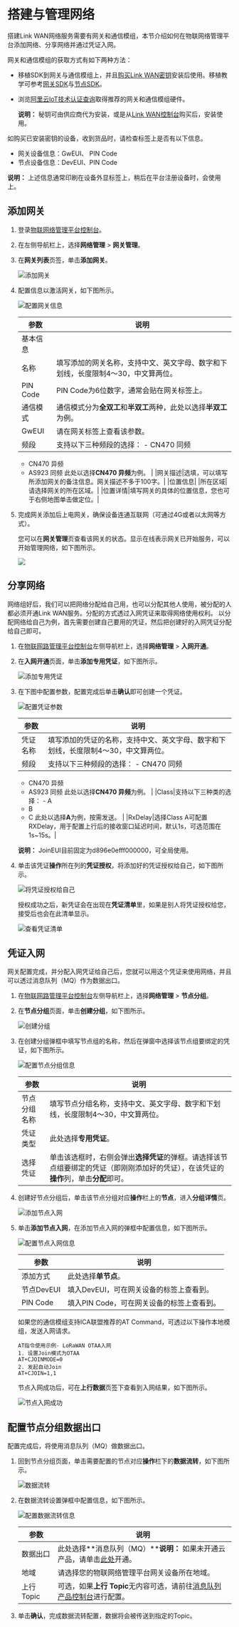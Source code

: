 # 搭建与管理网络

搭建Link WAN网络服务需要有网关和通信模组，本节介绍如何在物联网络管理平台添加网络、分享网络并通过凭证入网。

网关和通信模组的获取方式有如下两种方法：

-   移植SDK到网关与通信模组上，并且[购买Link WAN密钥](https://linkwan.console.aliyun.com/security-tuple-management)安装后使用。移植教学可参考[网关SDK](/cn.zh-CN/硬件伙伴指南/获取SDK/网关SDK.md)与[节点SDK](/cn.zh-CN/硬件伙伴指南/获取SDK/节点SDK.md)。

-   浏览[阿里云loT技术认证查询](https://iot.aliyun.com/products/certification)取得推荐的网关和通信模组硬件。

    **说明：** 秘钥可由供应商代为安装，或是从[Link WAN控制台](https://linkwan.console.aliyun.com/security-tuple-management)购买后，安装使用。


如购买已安装密钥的设备，收到货品时，请检查标签上是否有以下信息。

-   网关设备信息：GwEUI、 PIN Code
-   节点设备信息：DevEUI、PIN Code

**说明：** 上述信息通常印刷在设备外显标签上，稍后在平台注册设备时，会使用上。

## 添加网关

1.  登录[物联网络管理平台控制台](https://linkwan.console.aliyun.com/gateway-management)。

2.  在左侧导航栏上，选择**网络管理** \> **网关管理**。

3.  在**网关列表**页签，单击**添加网关**。

    ![添加网关](https://static-aliyun-doc.oss-accelerate.aliyuncs.com/assets/img/zh-CN/8488509951/p81990.png)

4.  配置信息以激活网关，如下图所示。

    ![配置网关信息](https://static-aliyun-doc.oss-accelerate.aliyuncs.com/assets/img/zh-CN/8488509951/p81996.png)

    |参数|说明|
    |--|--|
    |基本信息|
    |名称|填写添加的网关名称，支持中文、英文字母、数字和下划线，长度限制4～30，中文算两位。|
    |PIN Code|PIN Code为6位数字，通常会贴在网关标签上。|
    |通信模式|通信模式分为**全双工**和**半双工**两种，此处以选择**半双工**为例。|
    |GwEUI|请在网关标签上查看该参数。|
    |频段|支持以下三种频段的选择：     -   CN470 同频
    -   CN470 异频
    -   AS923 同频
此处以选择**CN470 异频**为例。 |
    |网关描述|选填，可以填写所添加网关的备注信息。网关描述不多于100字。|
    |位置信息|
    |所在区域|请选择网关的所在区域。|
    |位置详情|填写网关的具体的位置信息，您也可于右侧地图单击做定位。|

5.  完成网关添加后上电网关，确保设备连通互联网（可通过4G或者以太网等方式）。

    您可以在**网关管理**页查看该网关的状态。显示在线表示网关已开始服务，可以开始管理网络，如下图所示。

    ![](https://static-aliyun-doc.oss-accelerate.aliyuncs.com/assets/img/zh-CN/9351582851/p82189.png)


## 分享网络

网络组好后，我们可以把网络分配给自己用，也可以分配其他人使用，被分配的人都必须开通Link WAN服务。分配的方式透过入网凭证来取得网络使用权利。 以分配网络给自己为例，首先需要创建自己要用的凭证，然后把创建好的入网凭证分配给自己即可。

1.  在[物联网路管理平台控制台](https://linkwan.console.aliyun.com/gateway-management)左侧导航栏上，选择**网络管理** \> **入网开通**。

2.  在**入网开通**页面，单击**添加专用凭证**，如下图所示。

    ![添加专用凭证](https://static-aliyun-doc.oss-accelerate.aliyuncs.com/assets/img/zh-CN/9488509951/p82241.png)

3.  在下图中配置参数，配置完成后单击**确认**即可创建一个凭证。

    ![配置凭证参数](https://static-aliyun-doc.oss-accelerate.aliyuncs.com/assets/img/zh-CN/9488509951/p82254.png)

    |参数|说明|
    |--|--|
    |凭证名称|填写添加的凭证的名称，支持中文、英文字母、数字和下划线，长度限制4～30，中文算两位。|
    |频段|支持以下三种频段的选择：     -   CN470 同频
    -   CN470 异频
    -   AS923 同频
此处以选择**CN470 异频**为例。 |
    |Class|支持以下三种类的选择：     -   A
    -   B
    -   C
此处以选择**A**为例，按需发送。 |
    |RxDelay|选择Class A可配置 RXDelay，用于配置上行后的接收窗口延迟时间，默认1s，可选范围在1s~15s。|

    **说明：** JoinEUI目前固定为d896e0efff000000，可全局使用。

4.  单击该凭证**操作**所在列的**凭证授权**，将添加好的凭证授权给自己，如下图所示。

    ![将凭证授权给自己](https://static-aliyun-doc.oss-accelerate.aliyuncs.com/assets/img/zh-CN/9488509951/p82262.png)

    授权成功之后，新凭证会在出现在**凭证清单**里，如果是别人将凭证授权给您，接受后也会在此清单显示。

    ![查看凭证清单](https://static-aliyun-doc.oss-accelerate.aliyuncs.com/assets/img/zh-CN/9488509951/p82268.png)


## 凭证入网

网关配置完成，并分配入网凭证给自己后，您就可以用这个凭证来使用网络，并且可以透过消息队列（MQ）作为数据出口。

1.  在[物联网路管理平台控制台](https://linkwan.console.aliyun.com/gateway-management)左侧导航栏上，选择**网络管理** \> **节点分组**。

2.  在**节点分组**页面，单击**创建分组**，如下图所示。

    ![创建分组](https://static-aliyun-doc.oss-accelerate.aliyuncs.com/assets/img/zh-CN/0451582851/p82271.png)

3.  在创建分组弹框中填写节点组的名称，然后在弹窗中选择该节点组要绑定的凭证，如下图所示。

    ![配置节点分组信息](https://static-aliyun-doc.oss-accelerate.aliyuncs.com/assets/img/zh-CN/0451582851/p82276.png)

    |参数|说明|
    |--|--|
    |节点分组名称|填写节点分组名称，支持中文、英文字母、数字和下划线，长度限制4～30，中文算两位。|
    |凭证类型|此处选择**专用凭证**。|
    |选择凭证|单击该选框时，右侧会弹出**选择凭证**的弹框。请选择该节点组要绑定的凭证（即刚刚添加好的凭证），在该凭证的**操作**列，单击**分配**即可。|

4.  创建好节点分组后，单击该节点分组对应**操作**栏上的**节点**，进入**分组详情**页。

    ![添加节点入网](https://static-aliyun-doc.oss-accelerate.aliyuncs.com/assets/img/zh-CN/0451582851/p82287.png)

5.  单击**添加节点入网**，在添加节点入网的弹框中配置信息，如下图所示。

    ![配置节点入网信息](https://static-aliyun-doc.oss-accelerate.aliyuncs.com/assets/img/zh-CN/1451582851/p82289.png)

    |参数|说明|
    |--|--|
    |添加方式|此处选择**单节点**。|
    |节点DevEUI|填入DevEUI，可在网关设备的标签上查看到。|
    |PIN Code|填入PIN Code，可在网关设备的标签上查看到。|

    如果您的通信模组支持ICA联盟推荐的AT Command，可透过以下操作本地模组，发送入网请求。

    ```
    AT指令使用示例- LoRaWAN OTAA入网
    1. 设置Join模式为OTAA
    AT+CJOINMODE=0
    2. 发起自动Join
    AT+CJOIN=1,1
    ```

    节点入网成功后，可在**上行数据**页签下查看到入网结果，如下图所示。

    ![节点入网成功](https://static-aliyun-doc.oss-accelerate.aliyuncs.com/assets/img/zh-CN/1451582851/p82300.png)


## 配置节点分组数据出口

配置完成后，将使用消息队列（MQ）做数据出口。

1.  回到节点分组页面，单击需要配置的节点对应**操作**栏下的**数据流转**，如下图所示。

    ![数据流转](https://static-aliyun-doc.oss-accelerate.aliyuncs.com/assets/img/zh-CN/1451582851/p82309.png)

2.  在数据流转设置弹框中配置信息，如下图所示。

    ![配置数据流转信息](https://static-aliyun-doc.oss-accelerate.aliyuncs.com/assets/img/zh-CN/1451582851/p82315.png)

    |参数|说明|
    |--|--|
    |数据出口|此处选择**消息队列（MQ）****说明：** 如果未开通云产品，请单击[此处](https://ons.console.aliyun.com/?spm=5176.12106467.0.0.197ad8813KmOaF#/Index?regionId=cn-shanghai)开通。 |
    |地域|请选择您的物联网络管理平台网关设备所在地域。|
    |上行 Topic|可选，如果**上行 Topic**无内容可选，请前往[消息队列产品控制台](https://ons.console.aliyun.com/?spm=a2c4g.11186623.2.28.163e220eC08MwN)进行配置。|

3.  单击**确认**，完成数据流转配置，数据将会被传送到指定的Topic。


